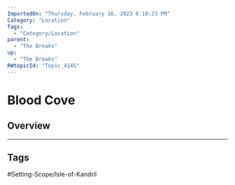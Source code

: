 ```yaml
---
ImportedOn: "Thursday, February 16, 2023 6:10:23 PM"
Category: "Location"
Tags:
  - "Category/Location"
parent:
  - "The Breaks"
up:
  - "The Breaks"
RWtopicId: "Topic_4145"
---
```

# Blood Cove
## Overview

---
## Tags
#Setting-Scope/Isle-of-Kandril

